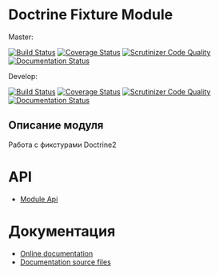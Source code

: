 # Doctrine Fixture Module

Master:

[![Build Status](https://travis-ci.org/nnx-framework/doctrine-fixture-module.svg?branch=master)](https://travis-ci.org/nnx-framework/doctrine-fixture-module)
[![Coverage Status](https://coveralls.io/repos/github/nnx-framework/doctrine-fixture-module/badge.svg?branch=master)](https://coveralls.io/github/nnx-framework/doctrine-fixture-module?branch=master)
[![Scrutinizer Code Quality](https://scrutinizer-ci.com/g/nnx-framework/doctrine-fixture-module/badges/quality-score.png?b=master)](https://scrutinizer-ci.com/g/nnx-framework/doctrine-fixture-module/?branch=master)
[![Documentation Status](https://readthedocs.org/projects/doctrine-fixture-module/badge/?version=master)](http://doctrine-fixture-module.readthedocs.org/ru/latest/?badge=master)

Develop:

[![Build Status](https://travis-ci.org/nnx-framework/doctrine-fixture-module.svg?branch=dev)](https://travis-ci.org/nnx-framework/doctrine-fixture-module)
[![Coverage Status](https://coveralls.io/repos/github/nnx-framework/doctrine-fixture-module/badge.svg?branch=dev)](https://coveralls.io/github/nnx-framework/doctrine-fixture-module?branch=dev)
[![Scrutinizer Code Quality](https://scrutinizer-ci.com/g/nnx-framework/doctrine-fixture-module/badges/quality-score.png?b=dev)](https://scrutinizer-ci.com/g/nnx-framework/doctrine-fixture-module/?branch=dev)
[![Documentation Status](https://readthedocs.org/projects/doctrine-fixture-module/badge/?version=dev)](http://doctrine-fixture-module.readthedocs.org/ru/dev/?badge=dev)


## Описание модуля

Работа с фикстурами Doctrine2

# API
- [Module Api](API.md)

# Документация
- [Online documentation](http://doctrine-fixture-module.readthedocs.org/ru/latest/)
- [Documentation source files](doc/book/ru/)
